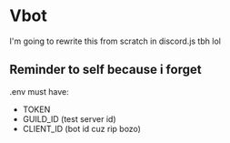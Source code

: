 # Vbot

I'm going to rewrite this from scratch in discord.js tbh lol

## Reminder to self because i forget
.env must have:

- TOKEN
- GUILD_ID (test server id)
- CLIENT_ID (bot id cuz rip bozo)

